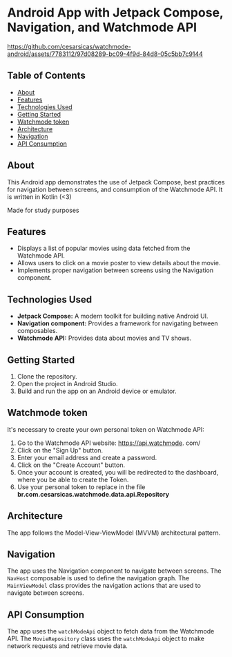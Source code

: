 # Android App with Jetpack Compose, Navigation, and Watchmode API


https://github.com/cesarsicas/watchmode-android/assets/7783112/97d08289-bc09-4f9d-84d8-05c5bb7c9144


## Table of Contents

* [About](#about)
* [Features](#features)
* [Technologies Used](#technologies-used)
* [Getting Started](#getting-started)
* [Watchmode token](#watchmode-token)
* [Architecture](#architecture)
* [Navigation](#navigation)
* [API Consumption](#api-consumption)

## About

This Android app demonstrates the use of Jetpack Compose, best practices for navigation between screens, and consumption of the Watchmode API. 
It is written in Kotlin (<3)

Made for study purposes

## Features

* Displays a list of popular movies using data fetched from the Watchmode API.
* Allows users to click on a movie poster to view details about the movie.
* Implements proper navigation between screens using the Navigation component.

## Technologies Used

* **Jetpack Compose:** A modern toolkit for building native Android UI.
* **Navigation component:** Provides a framework for navigating between composables.
* **Watchmode API:** Provides data about movies and TV shows.

## Getting Started

1. Clone the repository.
2. Open the project in Android Studio.
3. Build and run the app on an Android device or emulator.


## Watchmode token
It's necessary to create your own personal token on Watchmode API:

1. Go to the Watchmode API website: https://api.watchmode. com/
2. Click on the "Sign Up" button.
3. Enter your email address and create a password.
4. Click on the "Create Account" button.
5. Once your account is created, you will be redirected to the dashboard, where you be able to create the Token.
6. Use your personal token to replace in the file **br.com.cesarsicas.watchmode.data.api.Repository**


## Architecture

The app follows the Model-View-ViewModel (MVVM) architectural pattern.

## Navigation

The app uses the Navigation component to navigate between screens. The `NavHost` composable is used to define the navigation graph. The `MainViewModel` class provides the navigation actions that are used to navigate between screens.

## API Consumption

The app uses the `watchModeApi` object to fetch data from the Watchmode API. The `MovieRepository` class uses the `watchModeApi` object to make network requests and retrieve movie data.
